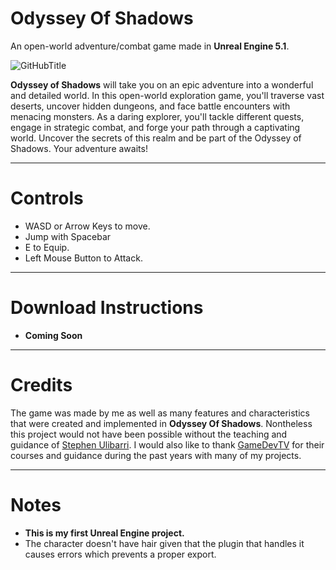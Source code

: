 # Odyssey Of Shadows
 An open-world adventure/combat game made in **Unreal Engine 5.1**.


![GitHubTitle](https://github.com/Pecas-Dev/OdysseyOfShadows/assets/91339821/f861be63-da5b-4ac2-9755-5261c51fb777)



**Odyssey of Shadows** will take you on an epic adventure into a wonderful and detailed world. In this open-world exploration game, you'll traverse vast deserts, uncover hidden dungeons, and face battle encounters with menacing monsters. As a daring explorer, you'll tackle different quests, engage in strategic combat, and forge your path through a captivating world. Uncover the secrets of this realm and be part of the Odyssey of Shadows. Your adventure awaits!

  --------------------------------
# Controls

- WASD or Arrow Keys to move.
- Jump with Spacebar
- E to Equip.
- Left Mouse Button to Attack.
  
 --------------------------------
# Download Instructions

- **Coming Soon**

--------------------------------
# Credits

The game was made by me as well as many features and characteristics that were created and implemented in **Odyssey Of Shadows**. Nontheless this project would not have been possible without the teaching and guidance of [Stephen Ulibarri](https://www.linkedin.com/in/stephen-ulibarri-980a10169/). I would also like to thank [GameDevTV](https://www.gamedev.tv/https://www.gamedev.tv/) for their courses and guidance during the past years with many of my projects.

--------------------------------
 # Notes

 - **This is my first Unreal Engine project.**
 - The character doesn't have hair given that the plugin that handles it causes errors which prevents a proper export.
